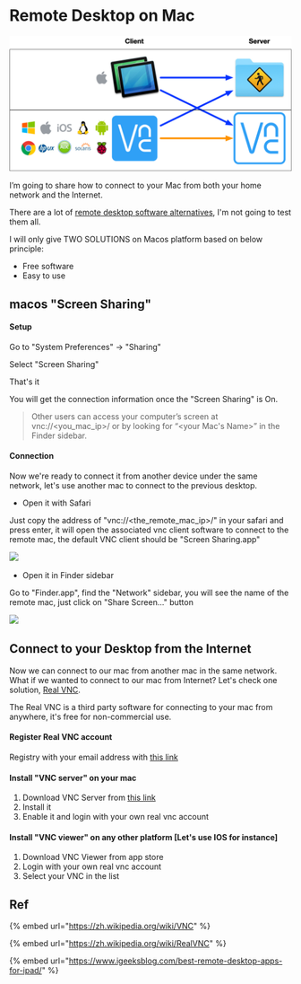 # Remote Desktop on Mac

![](../.gitbook/assets/vnc.png)

I’m going to share how to connect to your Mac from both your home network and the Internet.

There are a lot of [remote desktop software alternatives](https://alternativeto.net/software/realvnc/?__cf_chl_jschl_tk__=160b0af995d865b48328ec334ffd4f8c100e5795-1583126961-0-AcXSvxR80AXrVLrS9AO1LkrkUGdKgBzEZF6ITYW-C5DZBVe5ZFPxa9ta0RbA3VCWCYIU6ham1qXhwItvYBK4knGolSSI7urIqgyXROGL5f1jI5NaaZ7KwYRFiBK-YjjT1I3SBff9Bi5jl8Wh43dUdO5uD-aiTP4wXqay0Gnv3roHeWGiu1KIkW7HM1R5UFZbc4DZeYBafPmvqraGr-ak5WBcQMQL_3R1AiyZroUzPAPozW0F0TKjR2FbzKxU-VY8iQEYxhTSOidmFHZHPY13bwuEcg1Oi45FHzIty6mjJrDefAidTK847CBoMOrnlfLt5M1RFPKk9CEXNbCzrftn2ceOswaerHSpuc96HkqyPOUr), I'm not going to test them all.

I will only give TWO SOLUTIONS on Macos platform based on below principle:

* Free software
* Easy to use

## macos "Screen Sharing"

#### Setup

Go to "System Preferences" -&gt; "Sharing"

Select "Screen Sharing"

That's it

You will get the connection information once the "Screen Sharing" is On.

> Other users can access your computer’s screen at vnc://&lt;you\_mac\_ip&gt;/ or by looking for “&lt;your Mac's Name&gt;” in the Finder sidebar.



#### Connection

Now we're ready to connect it from another device under the same network, let's use another mac to connect to the previous desktop.

* Open it with Safari

Just copy the address of "vnc://&lt;the\_remote\_mac\_ip&gt;/" in your safari and press enter, it will open the associated vnc client software to connect to the remote mac, the default VNC client should be "Screen Sharing.app"

![](../.gitbook/assets/kapture-2020-03-02-at-13.51.35.gif)

* Open it in Finder sidebar

Go to "Finder.app", find the "Network" sidebar, you will see the name of the remote mac, just click on "Share Screen..." button

![](../.gitbook/assets/kapture-2020-03-02-at-13.58.23.gif)

## Connect to your Desktop from the Internet

Now we can connect to our mac from another mac in the same network. What if we wanted to connect to our mac from Internet? Let's check one solution, [Real VNC](https://www.realvnc.com/en/).

The Real VNC is a third party software for connecting to your mac from anywhere, it's free for non-commercial use.

#### Register Real VNC account

Registry with your email address with [this link](https://manage.realvnc.com/en/?_ga=2.61572524.1827881223.1583126355-1427651239.1577240029)

#### Install "VNC server" on your mac

1. Download VNC Server from [this link](https://www.realvnc.com/en/connect/download/vnc/)
2. Install it
3. Enable it and login with your own real vnc account

#### Install "VNC viewer" on any other platform \[Let's use IOS for instance\]

1. Download VNC Viewer from app store
2. Login with your own real vnc account
3. Select your VNC in the list





## Ref

{% embed url="https://zh.wikipedia.org/wiki/VNC" %}

{% embed url="https://zh.wikipedia.org/wiki/RealVNC" %}

{% embed url="https://www.igeeksblog.com/best-remote-desktop-apps-for-ipad/" %}




